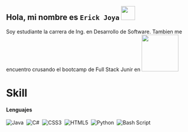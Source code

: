 ## Hola, mi nombre es  `Erick Joya` <img src="https://res.cloudinary.com/daqhj5tzr/image/upload/v1748125675/Saludo_weside.gif" width="38px">

Soy estudiante la carrera de Ing. en Desarrollo de Software.
Tambien me encuentro crusando el bootcamp de Full Stack Junir en <img src="https://res.cloudinary.com/daqhj5tzr/image/upload/v1748127071/KODIGO_xmyjrm.png" width="100px">

# Skill

#### Lenguajes
![Java](https://img.shields.io/badge/java-%23ED8B00.svg?style=for-the-badge&logo=openjdk&logoColor=white)&nbsp;
![C#](https://img.shields.io/badge/c%23-%23239120.svg?style=for-the-badge&logo=csharp&logoColor=white)&nbsp;
![CSS3](https://img.shields.io/badge/css3-%231572B6.svg?style=for-the-badge&logo=css3&logoColor=white)&nbsp;
![HTML5](https://img.shields.io/badge/html5-%23E34F26.svg?style=for-the-badge&logo=html5&logoColor=white)&nbsp;
![Python](https://img.shields.io/badge/python-3670A0?style=for-the-badge&logo=python&logoColor=ffdd54)&nbsp;
![Bash Script](https://img.shields.io/badge/bash_script-%23121011.svg?style=for-the-badge&logo=gnu-bash&logoColor=white)&nbsp;
